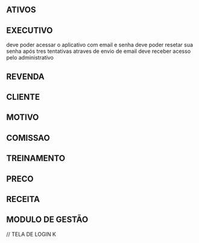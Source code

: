 ## ATIVOS

## EXECUTIVO
  deve poder acessar o aplicativo com email e senha
  deve poder resetar sua senha após tres tentativas atraves de envio de email
  deve receber acesso pelo administrativo


## REVENDA

## CLIENTE

## MOTIVO

## COMISSAO

## TREINAMENTO

## PRECO

## RECEITA

## MODULO DE GESTÃO
// TELA DE LOGIN 
  K
